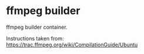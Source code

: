 ffmpeg builder
==============

ffmpeg builder container.

Instructions taken from: https://trac.ffmpeg.org/wiki/CompilationGuide/Ubuntu
